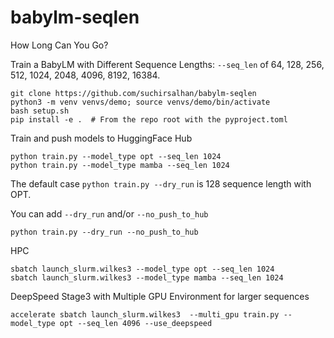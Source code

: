 # babylm-seqlen
How Long Can You Go? 

Train a BabyLM with Different Sequence Lengths: `--seq_len` of 64, 128, 256, 512, 1024, 2048, 4096, 8192, 16384.

```
git clone https://github.com/suchirsalhan/babylm-seqlen
python3 -m venv venvs/demo; source venvs/demo/bin/activate
bash setup.sh
pip install -e .  # From the repo root with the pyproject.toml
```

Train and push models to HuggingFace Hub
```
python train.py --model_type opt --seq_len 1024
python train.py --model_type mamba --seq_len 1024 
```
The default case `python train.py --dry_run` is 128 sequence length with OPT.

You can add  `--dry_run` and/or `--no_push_to_hub` 
```
python train.py --dry_run --no_push_to_hub
```

HPC 
```
sbatch launch_slurm.wilkes3 --model_type opt --seq_len 1024 
sbatch launch_slurm.wilkes3 --model_type mamba --seq_len 1024 
```

DeepSpeed Stage3 with Multiple GPU Environment for larger sequences 
```
accelerate sbatch launch_slurm.wilkes3  --multi_gpu train.py --model_type opt --seq_len 4096 --use_deepspeed
```
